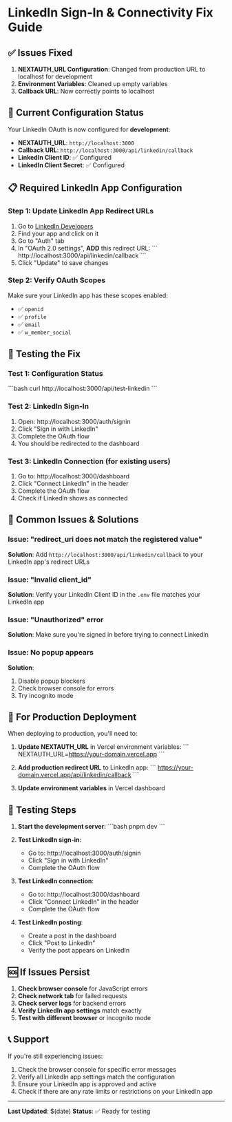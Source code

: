 # LinkedIn Sign-In & Connectivity Fix Guide

## ✅ Issues Fixed

1. **NEXTAUTH_URL Configuration**: Changed from production URL to localhost for development
2. **Environment Variables**: Cleaned up empty variables
3. **Callback URL**: Now correctly points to localhost

## 🔧 Current Configuration Status

Your LinkedIn OAuth is now configured for **development**:
- **NEXTAUTH_URL**: `http://localhost:3000`
- **Callback URL**: `http://localhost:3000/api/linkedin/callback`
- **LinkedIn Client ID**: ✅ Configured
- **LinkedIn Client Secret**: ✅ Configured

## 📋 Required LinkedIn App Configuration

### Step 1: Update LinkedIn App Redirect URLs

1. Go to [LinkedIn Developers](https://www.linkedin.com/developers/)
2. Find your app and click on it
3. Go to "Auth" tab
4. In "OAuth 2.0 settings", **ADD** this redirect URL:
   \`\`\`
   http://localhost:3000/api/linkedin/callback
   \`\`\`
5. Click "Update" to save changes

### Step 2: Verify OAuth Scopes

Make sure your LinkedIn app has these scopes enabled:
- ✅ `openid`
- ✅ `profile`
- ✅ `email`
- ✅ `w_member_social`

## 🧪 Testing the Fix

### Test 1: Configuration Status
\`\`\`bash
curl http://localhost:3000/api/test-linkedin
\`\`\`

### Test 2: LinkedIn Sign-In
1. Open: http://localhost:3000/auth/signin
2. Click "Sign in with LinkedIn"
3. Complete the OAuth flow
4. You should be redirected to the dashboard

### Test 3: LinkedIn Connection (for existing users)
1. Go to: http://localhost:3000/dashboard
2. Click "Connect LinkedIn" in the header
3. Complete the OAuth flow
4. Check if LinkedIn shows as connected

## 🚨 Common Issues & Solutions

### Issue: "redirect_uri does not match the registered value"
**Solution**: Add `http://localhost:3000/api/linkedin/callback` to your LinkedIn app's redirect URLs

### Issue: "Invalid client_id"
**Solution**: Verify your LinkedIn Client ID in the `.env` file matches your LinkedIn app

### Issue: "Unauthorized" error
**Solution**: Make sure you're signed in before trying to connect LinkedIn

### Issue: No popup appears
**Solution**: 
1. Disable popup blockers
2. Check browser console for errors
3. Try incognito mode

## 🔄 For Production Deployment

When deploying to production, you'll need to:

1. **Update NEXTAUTH_URL** in Vercel environment variables:
   \`\`\`
   NEXTAUTH_URL=https://your-domain.vercel.app
   \`\`\`

2. **Add production redirect URL** to LinkedIn app:
   \`\`\`
   https://your-domain.vercel.app/api/linkedin/callback
   \`\`\`

3. **Update environment variables** in Vercel dashboard

## 📱 Testing Steps

1. **Start the development server**:
   \`\`\`bash
   pnpm dev
   \`\`\`

2. **Test LinkedIn sign-in**:
   - Go to: http://localhost:3000/auth/signin
   - Click "Sign in with LinkedIn"
   - Complete the OAuth flow

3. **Test LinkedIn connection**:
   - Go to: http://localhost:3000/dashboard
   - Click "Connect LinkedIn" in the header
   - Complete the OAuth flow

4. **Test LinkedIn posting**:
   - Create a post in the dashboard
   - Click "Post to LinkedIn"
   - Verify the post appears on LinkedIn

## 🆘 If Issues Persist

1. **Check browser console** for JavaScript errors
2. **Check network tab** for failed requests
3. **Check server logs** for backend errors
4. **Verify LinkedIn app settings** match exactly
5. **Test with different browser** or incognito mode

## 📞 Support

If you're still experiencing issues:
1. Check the browser console for specific error messages
2. Verify all LinkedIn app settings match the configuration
3. Ensure your LinkedIn app is approved and active
4. Check if there are any rate limits or restrictions on your LinkedIn app

---

**Last Updated**: $(date)
**Status**: ✅ Ready for testing
